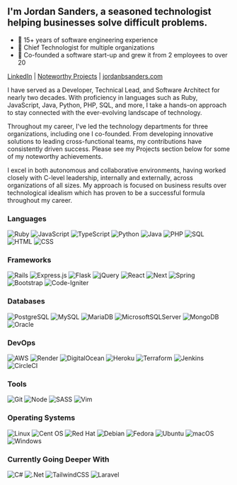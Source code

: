 ## I'm Jordan Sanders, a seasoned technologist helping businesses solve difficult problems.

* 📅 15+ years of software engineering experience
* 🏢 Chief Technologist for multiple organizations
* 🌱 Co-founded a software start-up and grew it from 2 employees to over 20

[LinkedIn](https://linkedin.com/in/jordanbsanders) | [Noteworthy Projects](https://jordanbsanders.com/projects) | [jordanbsanders.com](https://jordanbsanders.com)

I have served as a Developer, Technical Lead, and Software Architect for nearly two decades. With proficiency in languages such as Ruby, JavaScript, Java, Python, PHP, SQL, and more, I take a hands-on approach to stay connected with the ever-evolving landscape of technology.

Throughout my career, I've led the technology departments for three organizations, including one I co-founded. From developing innovative solutions to leading cross-functional teams, my contributions have consistently driven success. Please see my Projects section below for some of my noteworthy achievements.

I excel in both autonomous and collaborative environments, having worked closely with C-level leadership, internally and externally, across organizations of all sizes. My approach is focused on business results over technological idealism which has proven to be a successful formula throughout my career.

### Languages

![Ruby](https://img.shields.io/badge/Ruby-CC342D?style=flat-square&logo=ruby&logoColor=white)
![JavaScript](https://img.shields.io/badge/JavaScript-F7DF1E.svg?style=flat-square&logo=javascript&logoColor=black)
![TypeScript](https://img.shields.io/badge/TypeScript-3178C6.svg?style=flat-square&logo=typescript&logoColor=white)
![Python](https://img.shields.io/badge/Python-3670A0?style=flat-square&logo=python&logoColor=ffdd54)
![Java](https://img.shields.io/badge/Java-ED8B00.svg?style=flat-square&logo=openjdk&logoColor=black)
![PHP](https://img.shields.io/badge/PHP-%23777BB4.svg?style=flat-square&logo=php&logoColor=white)
![SQL](https://img.shields.io/badge/SQL-cccccc.svg?style=flat-square&logoColor=black)
![HTML](https://img.shields.io/badge/HTML5-E34F26?style=flat-square&logo=html5&logoColor=white)
![CSS](https://img.shields.io/badge/CSS3-1572B6?style=flat-square&logo=css3&logoColor=white)

### Frameworks

![Rails](https://img.shields.io/badge/Rails-%23CC0000.svg?style=flat-square&logo=ruby-on-rails&logoColor=white)
![Express.js](https://img.shields.io/badge/Express.js-ffffff.svg?style=flat-square&logo=express&logoColor=black)
![Flask](https://img.shields.io/badge/Flask-%23000.svg?style=flat-square&logo=flask&logoColor=white)
![jQuery](https://img.shields.io/badge/jQuery-0769AD.svg?style=flat-square&logo=jquery&logoColor=white)
![React](https://img.shields.io/badge/React-61DAFB.svg?style=flat-square&logo=react&logoColor=black)
![Next](https://img.shields.io/badge/Next.js-000000.svg?style=flat-square&logo=next.js&logoColor=white)
![Spring](https://img.shields.io/badge/Spring-%236DB33F.svg?style=flat-square&logo=spring&logoColor=white)
![Bootstrap](https://img.shields.io/badge/Bootstrap-7952B3.svg?style=flat-square&logo=bootstrap&logoColor=white)
![Code-Igniter](https://img.shields.io/badge/CodeIgniter-%23EF4223.svg?style=flat-square&logo=codeIgniter&logoColor=white)

### Databases

![PostgreSQL](https://img.shields.io/badge/PostgreSQL-4169E1.svg?style=flat-square&logo=postgresql&logoColor=white)
![MySQL](https://img.shields.io/badge/MySQL-4479A1.svg?style=flat-square&logo=mysql&logoColor=white)
![MariaDB](https://img.shields.io/badge/MariaDB-003545?style=flat-square&logo=mariadb&logoColor=white)
![MicrosoftSQLServer](https://img.shields.io/badge/Microsoft%20SQL%20Server-CC2927?style=flat-square&logo=microsoft%20sql%20server&logoColor=white)
![MongoDB](https://img.shields.io/badge/MongoDB-4ea94b.svg?style=flat-square&logo=mongodb&logoColor=white)
![Oracle](https://img.shields.io/badge/Oracle-F80000?style=flat-square&logo=oracle&logoColor=white)

### DevOps

![AWS](https://img.shields.io/badge/Amazon%20Web%20Services-%23FF9900.svg?style=flat-square&logo=amazon-aws&logoColor=white)
![Render](https://img.shields.io/badge/Render-%46E3B7.svg?style=flat-square&logo=render&logoColor=white)
![DigitalOcean](https://img.shields.io/badge/DigitalOcean-%230167ff.svg?style=flat-square&logo=digitalOcean&logoColor=white)
![Heroku](https://img.shields.io/badge/heroku-%23430098.svg?style=flat-square&logo=heroku&logoColor=white)
![Terraform](https://img.shields.io/badge/Terraform-%235835CC.svg?style=flat-square&logo=terraform&logoColor=white)
![Jenkins](https://img.shields.io/badge/Jenkins-%232C5263.svg?style=flat-square&logo=jenkins&logoColor=white)
![CircleCI](https://img.shields.io/badge/Circle%20CI-%23161616.svg?style=flat-square&logo=circleci&logoColor=white)

### Tools

![Git](https://img.shields.io/badge/git-%23F05033.svg?style=flat-square&logo=git&logoColor=white)
![Node](https://img.shields.io/badge/Node.js-339933?style=flat-square&logo=node.js&logoColor=white)
![SASS](https://img.shields.io/badge/SASS-cc6699.svg?style=flat-square&logo=SASS&logoColor=white)
![Vim](https://img.shields.io/badge/Vim-%2311AB00.svg?style=flat-square&logo=vim&logoColor=white)

### Operating Systems

![Linux](https://img.shields.io/badge/Linux-FCC624?style=flat-square&logo=linux&logoColor=black)
![Cent OS](https://img.shields.io/badge/Cent%20OS-002260?style=flat-square&logo=centos&logoColor=F0F0F0)
![Red Hat](https://img.shields.io/badge/Red%20Hat-EE0000?style=flat-square&logo=redhat&logoColor=white)
![Debian](https://img.shields.io/badge/Debian-D70A53?style=flat-square&logo=debian&logoColor=white)
![Fedora](https://img.shields.io/badge/Fedora-294172?style=flat-square&logo=fedora&logoColor=white)
![Ubuntu](https://img.shields.io/badge/Ubuntu-E95420?style=flat-square&logo=ubuntu&logoColor=white)
![macOS](https://img.shields.io/badge/macOS-000000?style=flat-square&logo=macos&logoColor=F0F0F0)
![Windows](https://img.shields.io/badge/Windows-0078D6?style=flat-square&logo=windows&logoColor=white)

### Currently Going Deeper With

![C#](https://img.shields.io/badge/C%23-239120.svg?style=flat-square&logo=csharp&logoColor=white)
![.Net](https://img.shields.io/badge/.NET-5C2D91?style=flat-square&logo=.net&logoColor=white)
![TailwindCSS](https://img.shields.io/badge/TailwindCSS-38B2AC.svg?style=flat-square&logo=tailwind-css&logoColor=white)
![Laravel](https://img.shields.io/badge/Laravel-%23FF2D20.svg?style=flat-square&logo=laravel&logoColor=white)
